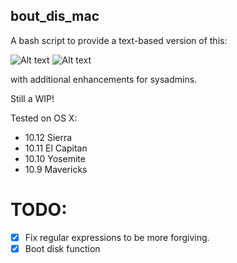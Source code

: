 ## bout_dis_mac

A bash script to provide a text-based version of this: 

![Alt text](https://github.com/marshki/bout_dis_mac/blob/master/about_this.png "bout_dis_mac")
![Alt text](https://github.com/marshki/bout_dis_mac/blob/master/bout_dis_cli.png "bout_dis_cli")

with additional enhancements for sysadmins.

Still a WIP!

Tested on OS X: 

* 10.12 Sierra
* 10.11 El Capitan 
* 10.10 Yosemite 
* 10.9 Mavericks 

# TODO: 

-[x] Fix regular expressions to be more forgiving.  
-[x] Boot disk function 
